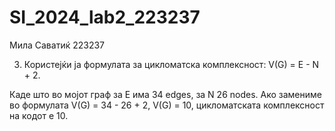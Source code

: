 # SI_2024_lab2_223237
Мила Саватиќ 223237

3. Користејќи ја формулата за цикломатска комплексност: V(G) = E - N + 2.

Каде што во мојот граф за E има 34 edges, за N 26 nodes. Ако замениме во формулата V(G) = 34 - 26 + 2, V(G) = 10, цикломатската комплексност на кодот е 10.
